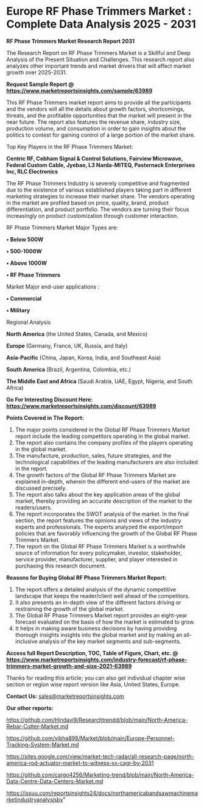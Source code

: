 # Europe RF Phase Trimmers Market : Complete Data Analysis 2025 - 2031

<strong>RF Phase Trimmers Market Research Report 2031</strong>

The Research Report on RF Phase Trimmers Market is a Skillful and Deep Analysis of the Present Situation and Challenges. This research report also analyzes other important trends and market drivers that will affect market growth over 2025-2031.

<strong>Request Sample Report @ <a href=https://www.marketreportsinsights.com/sample/63989>https://www.marketreportsinsights.com/sample/63989</a></strong>

This RF Phase Trimmers market report aims to provide all the participants and the vendors will all the details about growth factors, shortcomings, threats, and the profitable opportunities that the market will present in the near future. The report also features the revenue share, industry size, production volume, and consumption in order to gain insights about the politics to contest for gaining control of a large portion of the market share.

Top Key Players in the RF Phase Trimmers Market:

<strong>Centric RF, Cobham Signal & Control Solutions, Fairview Microwave, Federal Custom Cable, Jyebao, L3 Narda-MITEQ, Pasternack Enterprises Inc, RLC Electronics</strong>

The RF Phase Trimmers Industry is severely competitive and fragmented due to the existence of various established players taking part in different marketing strategies to increase their market share. The vendors operating in the market are profiled based on price, quality, brand, product differentiation, and product portfolio. The vendors are turning their focus increasingly on product customization through customer interaction.

RF Phase Trimmers Market Major Types are:

<strong>• Below 500W

• 500-1000W

• Above 1000W

• RF Phase Trimmers</strong>

Market Major end-user applications :

<strong>• Commercial

• Military</strong>

Regional Analysis

</u><strong><b>North America</b></strong> (the United States, Canada, and Mexico)

<strong><b>Europe </b></strong>(Germany, France, UK, Russia, and Italy)

<strong><b>Asia-Pacific</b></strong> (China, Japan, Korea, India, and Southeast Asia)

<strong><b>South America</b></strong> (Brazil, Argentina, Colombia, etc.)

<strong><b>The Middle East and Africa</b></strong> (Saudi Arabia, UAE, Egypt, Nigeria, and South Africa)

<strong>Go For Interesting Discount Here: <a href=https://www.marketreportsinsights.com/discount/63989>https://www.marketreportsinsights.com/discount/63989</a></strong>

<strong>Points Covered in The Report:</strong>
<ol>
  <li>The major points considered in the Global RF Phase Trimmers Market report include the leading competitors operating in the global market.</li>
  <li>The report also contains the company profiles of the players operating in the global market.</li>
  <li>The manufacture, production, sales, future strategies, and the technological capabilities of the leading manufacturers are also included in the report.</li>
  <li>The growth factors of the Global RF Phase Trimmers Market are explained in-depth, wherein the different end-users of the market are discussed precisely.</li>
  <li>The report also talks about the key application areas of the global market, thereby providing an accurate description of the market to the readers/users.</li>
  <li>The report incorporates the SWOT analysis of the market. In the final section, the report features the opinions and views of the industry experts and professionals. The experts analyzed the export/import policies that are favorably influencing the growth of the Global RF Phase Trimmers Market.</li>
  <li>The report on the Global RF Phase Trimmers Market is a worthwhile source of information for every policymaker, investor, stakeholder, service provider, manufacturer, supplier, and player interested in purchasing this research document.</li>
</ol>
<strong>Reasons for Buying Global RF Phase Trimmers Market Report:</strong>

<ol>
  <li>The report offers a detailed analysis of the dynamic competitive landscape that keeps the reader/client well ahead of the competitors.</li>
  <li>It also presents an in-depth view of the different factors driving or restraining the growth of the global market.</li>
  <li>The Global RF Phase Trimmers Market report provides an eight-year forecast evaluated on the basis of how the market is estimated to grow.</li>
  <li>It helps in making aware business decisions by having providing thorough insights insights into the global market and by making an all-inclusive analysis of the key market segments and sub-segments.</li>
</ol>
<strong>Access full Report Description, TOC, Table of Figure, Chart, etc. @ <a href=https://www.marketreportsinsights.com/industry-forecast/rf-phase-trimmers-market-growth-and-size-2021-63989>https://www.marketreportsinsights.com/industry-forecast/rf-phase-trimmers-market-growth-and-size-2021-63989</a></strong>


Thanks for reading this article; you can also get individual chapter wise section or region wise report version like Asia, United States, Europe.

<strong>Contact Us:</strong>
sales@marketreportsinsights.com

<strong>Our other reports:</strong>

<a href=https://github.com/Hindavi9/Researchtrendd/blob/main/North-America-Rebar-Cutter-Market.md>https://github.com/Hindavi9/Researchtrendd/blob/main/North-America-Rebar-Cutter-Market.md</a>

<a href=https://github.com/vibha898/Market/blob/main/Europe-Personnel-Tracking-System-Market.md>https://github.com/vibha898/Market/blob/main/Europe-Personnel-Tracking-System-Market.md</a>

<a href=https://sites.google.com/view/market-tech-radar/all-research-page/north-america-rod-actuator-market-to-witness-xx-cagr-by-2031>https://sites.google.com/view/market-tech-radar/all-research-page/north-america-rod-actuator-market-to-witness-xx-cagr-by-2031</a>

<a href=https://github.com/cargo4256/Marketing-trend/blob/main/North-America-Data-Centre-Data-Centers-Market.md>https://github.com/cargo4256/Marketing-trend/blob/main/North-America-Data-Centre-Data-Centers-Market.md</a>

<a href=https://issuu.com/reportsinsights24/docs/northamericabandsawmachinemarketindustryanalysisby>https://issuu.com/reportsinsights24/docs/northamericabandsawmachinemarketindustryanalysisby</a>"
